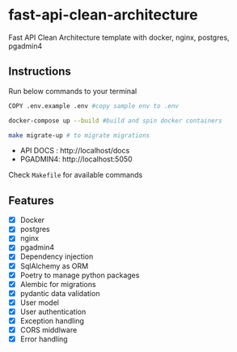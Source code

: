 # fast-api-clean-architecture
Fast API Clean Architecture template with docker, nginx, postgres, pgadmin4
<br/>



## Instructions
Run below commands to your terminal

```bash
COPY .env.example .env #copy sample env to .env
```

```bash
docker-compose up --build #build and spin docker containers
```

```bash
make migrate-up # to migrate migrations
```

- API DOCS : http://localhost/docs 
- PGADMIN4: http://localhost:5050

Check `Makefile` for available commands


## Features
- [X] Docker
- [x] postgres
- [x] nginx
- [x] pgadmin4
- [x] Dependency injection
- [x] SqlAlchemy as ORM
- [x] Poetry to manage python packages
- [x] Alembic for migrations
- [x] pydantic data validation
- [x] User model
- [x] User authentication 
- [x] Exception handling
- [x] CORS middlware
- [x] Error handling
